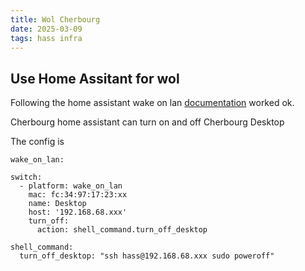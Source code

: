 ```yaml
---
title: Wol Cherbourg
date: 2025-03-09
tags: hass infra
---
```


## Use Home Assitant for wol

Following the home assistant wake on lan [documentation]( https://www.home-assistant.io/integrations/wake_on_lan/) worked ok.

Cherbourg home assistant can turn on and off Cherbourg Desktop

The config is
```
wake_on_lan:

switch:
  - platform: wake_on_lan
    mac: fc:34:97:17:23:xx
    name: Desktop
    host: '192.168.68.xxx'
    turn_off:
      action: shell_command.turn_off_desktop

shell_command:
  turn_off_desktop: "ssh hass@192.168.68.xxx sudo poweroff"
  ```


